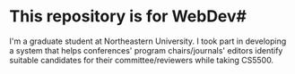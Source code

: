 # This repository is for WebDev#

I'm a graduate student at Northeastern University. I took part in developing a system that helps conferences' program chairs/journals' editors identify suitable candidates for their committee/reviewers while taking CS5500.


